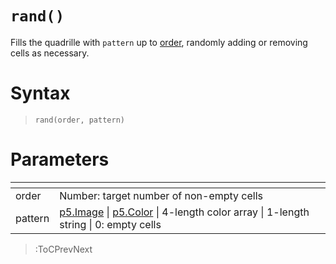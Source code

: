 # `rand()`

Fills the quadrille with `pattern` up to [order](/docs/props#order), randomly adding or removing cells as necessary.

# Syntax

> `rand(order, pattern)`

# Parameters

| <!-- --> | <!-- -->                                                                                                                                                            |
|----------|---------------------------------------------------------------------------------------------------------------------------------------------------------------------|
| order    | Number: target number of non-empty cells                                                                                                                            |
| pattern  | [p5.Image](https://p5js.org/reference/#/p5.Image) \| [p5.Color](https://p5js.org/reference/#/p5.Color) \| 4-length color array \| 1-length string \| 0: empty cells |

> :ToCPrevNext